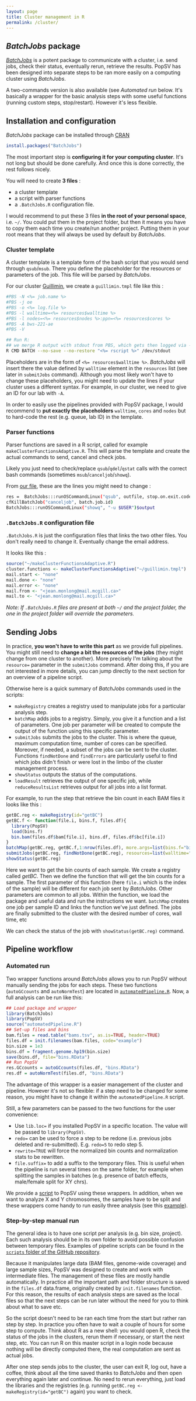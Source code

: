 ```yaml
---
layout: page
title: Cluster management in R
permalink: /cluster/
---
```


## *BatchJobs* package

[*BatchJobs*](https://cran.r-project.org/web/packages/BatchJobs/index.html) is a potent package to communicate with a cluster, i.e. send jobs, check their status, eventually rerun, retrieve the results.
PopSV has been designed into separate steps to be ran more easily on a computing cluster using *BatchJobs*.

A two-commands version is also available (see *Automated run* below. It's basically a wrapper for the basic analysis steps with some useful functions (running custom steps, stop/restart). However it's less flexible.

## Installation and configuration

*BatchJobs* package can be installed through [CRAN](https://www.cran.r-project.org/)

```r
install.packages("BatchJobs")
```

The most important step is **configuring it for your computing cluster**. It's not long but should be done carefully. And once this is done correctly, the rest follows nicely.

You will need to create **3 files** :

+ a cluster template
+ a script with parser functions
+ a `.BatchJobs.R` configuration file.

I would recommend to put these 3 files **in the root of your personal space**, i.e. `~/`. You could put them in the project folder, but then it means you have to copy them each time you create/run another project. Putting them in your root means that they will always be used by default by *BatchJobs*.

### Cluster template

A cluster template is a template form of the bash script that you would send through `qsub`/`msub`. There you define the placeholder for the resources or parameters of the job. This file will be parsed by *BatchJobs*.

For our cluster [Guillimin](http://www.hpc.mcgill.ca/), we create a `guillimin.tmpl` file like this :

```sh
#PBS -N <%= job.name %>
#PBS -j oe
#PBS -o <%= log.file %>
#PBS -l walltime=<%= resources$walltime %>
#PBS -l nodes=<%= resources$nodes %>:ppn=<%= resources$cores %>
#PBS -A bws-221-ae
#PBS -V

## Run R:
## we merge R output with stdout from PBS, which gets then logged via -o option
R CMD BATCH --no-save --no-restore "<%= rscript %>" /dev/stdout
```

Placeholders are in the form of `<%= resources$walltime %>`. *BatchJobs* will insert there the value defined by `walltime` element in the `resources` list (see later in `submitJobs` command). Although you most likely won't have to change these placeholders, you might need to update the lines if your cluster uses a different syntax. For example, in our cluster, we need to give an ID for our lab with `-A`.

In order to easily use the pipelines provided with PopSV package, I would recommend to **put exactly the placeholders** `walltime`, `cores` and `nodes` but to hard-code the rest (e.g. queue, lab ID) in the template.

### Parser functions

Parser functions are saved in a R script, called for example `makeClusterFunctionsAdaptive.R`. This will parse the template and create the actual commands to send, cancel and check jobs.

Likely you just need to check/replace `qsub`/`qdel`/`qstat` calls with the correct bash commands (sometimes `msub`/`canceljob`/`showq`).

From [our file](https://github.com/jmonlong/PopSV/blob/forPaper/scripts/makeClusterFunctionsAdaptive.R), these are the lines you might need to change :

```sh
res =  BatchJobs:::runOSCommandLinux("qsub", outfile, stop.on.exit.code = FALSE)
cfKillBatchJob("canceljob", batch.job.id)
BatchJobs:::runOSCommandLinux("showq", "-u $USER")$output
```

### `.BatchJobs.R` configuration file
`.BatchJobs.R`  is just the configuration files that links the two other files. You don't really need to change it. Eventually change the email address.

It looks like this :

```r
source("~/makeClusterFunctionsAdaptive.R")
cluster.functions <- makeClusterFunctionsAdaptive("~/guillimin.tmpl")
mail.start <- "none"
mail.done <- "none"
mail.error <- "none"
mail.from <- "<jean.monlong@mail.mcgill.ca>"
mail.to <- "<jean.monlong@mail.mcgill.ca>"
```

*Note: If `.BatchJobs.R` files are present at both `~/` and the project folder, the one in the project folder will override the parameters.*


## Sending Jobs

In practice, **you won't have to write this part** as we provide full pipelines. You might still need to **change a bit the resources of the jobs** (they might change from one cluster to another). More precisely I'm talking about the `resource=` parameter in the `submitJobs` command. After doing this, if you are not interested in more details, you can jump directly to the next section for an overview of a pipeline script.

Otherwise here is a quick summary of *BatchJobs* commands used in the scripts:

* `makeRegistry` creates a registry used to manipulate jobs for a particular analysis step.
* `batchMap` adds jobs to a registry. Simply, you give it a function and a list of parameters. One job per parameter will be created to compute the output of the function using this specific parameter.
* `submitJobs` submits the jobs to the cluster. This is where the queue, maximum computation time, number of cores can be specified. Moreover, if needed, a subset of the jobs can be sent to the cluster. Functions `findNotDone` and `findErrors` are particularly useful to find which jobs didn't finish or were lost in the limbo of the cluster management process.
* `showStatus` outputs the status of the computations.
* `loadResult` retrieves the output of one specific job, while `reduceResultsList` retrieves output for all jobs into a list format.

For example, to run the step that retrieve the bin count in each BAM files it looks like this :

```r
getBC.reg <- makeRegistry(id="getBC")
getBC.f <- function(file.i, bins.f, files.df){
  library(PopSV)
  load(bins.f)
  bin.bam(files.df$bam[file.i], bins.df, files.df$bc[file.i])
}
batchMap(getBC.reg, getBC.f,1:nrow(files.df), more.args=list(bins.f="bins.RData", files.df=files.df))
submitJobs(getBC.reg, findNotDone(getBC.reg), resources=list(walltime="20:0:0", nodes="1", cores="1"))
showStatus(getBC.reg)
```

Here we want to get the bin counts of each sample. We create a registry called *getBC*. Then we define the function that will get the bin counts for a sample. The first parameter of this function (here `file.i` which is the index of the sample) will be different for each job sent by *BatchJobs*. Other parameters are common to all jobs. Within the function, we load the package and useful data and run the instructions we want. `batchMap` creates one job per sample ID and links the function we've just defined. The jobs are finally submitted to the cluster with the desired number of cores, wall time, etc

We can check the status of the job with `showStatus(getBC.reg)` command.

## Pipeline workflow

### Automated run

Two wrapper functions around *BatchJobs* allows you to run PopSV without manually sending the jobs for each steps. These two functions (`autoGCcounts` and `autoNormTest`) are located in [`automatedPipeline.R`](https://github.com/jmonlong/PopSV/blob/forPaper/scripts/automatedPipeline.R). Now, a full analysis can be run like this:

```r
## Load package and wrapper
library(BatchJobs)
library(PopSV)
source("automatedPipeline.R")
## Set-up files and bins
bam.files = read.table("bams.tsv", as.is=TRUE, header=TRUE)
files.df = init.filenames(bam.files, code="example")
bin.size = 1e3
bins.df = fragment.genome.hp19(bin.size)
save(bins.df, file="bins.RData")
## Run PopSV
res.GCcounts = autoGCcounts(files.df, "bins.RData")
res.df = autoNormTest(files.df, "bins.RData")
```

The advantage of this wrapper is a easier management of the cluster and pipeline. However it's not so flexible: if a step need to be changed for some reason, you might have to change it within the `automatedPipeline.R` script.

Still, a few parameters can be passed to the two functions for the user convenience:

+ Use `lib.loc=` if you installed PopSV in a specific location. The value will be passed to `library(PopSV)`.
+ `redo=` can be used to force a step to be redone (i.e. previous jobs deleted and re-submitted). E.g. `redo=5` to redo step 5.
+ `rewrite=TRUE` will force the normalized bin counts and normalization stats to be rewritten.
+ `file.suffix=` to add a suffix to the temporary files. This is useful when the pipeline is run several times on the same folder, for example when splitting the samples in batches (e.g. presence of batch effects, male/female split for XY chrs).

We provide a [script](https://github.com/jmonlong/PopSV/blob/forPaper/scripts/run-PopSV-batchjobs-automatedPipeline.R) to PopSV using these wrappers. In addition, when we want to analyze X and Y chromosomes, the samples have to be split and these wrappers come handy to run easily three analysis (see this [example](https://github.com/jmonlong/PopSV/blob/forPaper/scripts/run-PopSV-batchjobs-XY-automatedPipeline.R)).

### Step-by-step manual run

The general idea is to have one script per analysis (e.g. bin size, project). Each such analysis should be in its own folder to avoid possible confusion between temporary files. Examples of pipeline scripts can be found in the [`scripts` folder of the GitHub repository](https://github.com/jmonlong/PopSV/tree/forPaper/scripts).

Because it manipulates large data (BAM files, genome-wide coverage) and large sample sizes, PopSV was designed to create and work with intermediate files. The management of these files are mostly handle automatically. In practice all the important path and folder structure is saved in the `files.df` data.frame, originally created by  `init.filenames` function. For this reason, the results of each analysis steps are saved as the local files so that the next steps can be run later without the need for you to think about what to save etc.

So the script doesn't need to be ran each time from the start but rather ran step by step. In practice you often have to wait a couple of hours for some step to compute. Think about R as a new shell: you would open R, check the status of the jobs in the clusters, rerun them if necessary, or start the next step, etc. You can run R on this master script in a login node because nothing will be directly computed there, the real computation are sent as actual jobs.

After one step sends jobs to the cluster, the user can exit R, log out, have a coffee, think about all the time saved thanks to *BatchJobs* and then open everything again later and continue. No need to rerun everything, just load the libraries and the registries (e.g. running `getBC.reg <- makeRegistry(id="getBC")` again) you want to check.
